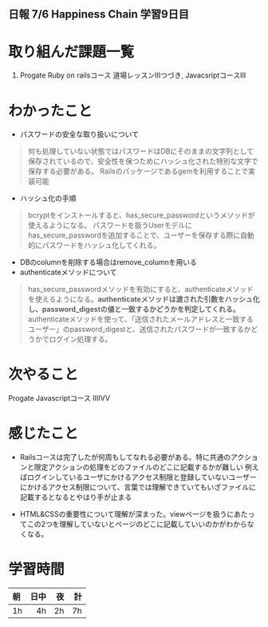 ## 日報 7/6 Happiness Chain 学習9日目

# 取り組んだ課題一覧 
1. Progate Ruby on railsコース 道場レッスンⅢつづき, JavacsriptコースⅠⅡ

# わかったこと

+ パスワードの安全な取り扱いについて
> 何も処理していない状態ではパスワードはDBにそのままの文字列として保存されているので、安全性を保つためにハッシュ化された特別な文字で保存する必要がある。
> Railsのパッケージであるgemを利用することで実装可能

+ ハッシュ化の手順
> bcryptをインストールすると、has_secure_passwordというメソッドが使えるようになる。
> パスワードを扱うUserモデルにhas_secure_passwordを追加することで、ユーザーを保存する際に自動的にパスワードをハッシュ化してくれる。

+ DBのcolumnを削除する場合はremove_columnを用いる
+ authenticateメソッドについて
> has_secure_passwordメソッドを有効にすると、authenticateメソッドを使えるようになる。**authenticateメソッドは渡された引数をハッシュ化し、password_digestの値と一致するかどうかを判定してくれる。**
> authenticateメソッドを使って、「送信されたメールアドレスと一致するユーザー」のpassword_digestと、送信されたパスワードが一致するかどうかでログイン処理する。


# 次やること
Progate Javascriptコース ⅢⅣⅤ

# 感じたこと

+ Railsコースは完了したが何周もしてなれる必要がある。特に共通のアクションと限定アクションの処理をどのファイルのどこに記載するかが難しい
  例えばログインしているユーザにかけるアクセス制限と登録していないユーザーにかけるアクセス制限について、言葉では理解できていてもいざファイルに記載するとなるとやはり手が止まる

+ HTML&CSSの重要性について理解が深まった。viewページを扱うにあたってこの2つを理解していないとページのどこに記載していいのかがわからなくなる。

  
# 学習時間

| 朝           | 日中          | 夜              | 計              |
| :----------|------------:|-------------:|-------------:|
| 1h           | 4h            | 2h              |  7h            |
